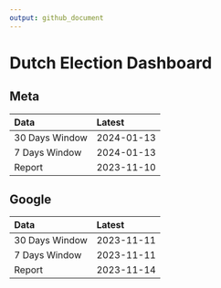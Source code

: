 ```yaml
---
output: github_document
---
```


# Dutch Election Dashboard



## Meta


|Data           |Latest     |
|:--------------|:----------|
|30 Days Window |2024-01-13 |
|7 Days Window  |2024-01-13 |
|Report         |2023-11-10 |

## Google


|Data           |Latest     |
|:--------------|:----------|
|30 Days Window |2023-11-11 |
|7 Days Window  |2023-11-11 |
|Report         |2023-11-14 |

